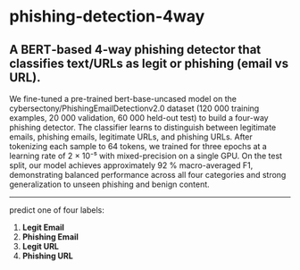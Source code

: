 # phishing-detection-4way
A BERT‐based 4-way phishing detector that classifies text/URLs as legit or phishing (email vs URL).
---

We fine-tuned a pre-trained bert-base-uncased model on the cybersectony/PhishingEmailDetectionv2.0 dataset (120 000 training examples, 20 000 validation, 60 000 held-out test) to build a four-way phishing detector. The classifier learns to distinguish between legitimate emails, phishing emails, legitimate URLs, and phishing URLs. After tokenizing each sample to 64 tokens, we trained for three epochs at a learning rate of 2 × 10⁻⁵ with mixed-precision on a single GPU. On the test split, our model achieves approximately 92 % macro-averaged F1, demonstrating balanced performance across all four categories and strong generalization to unseen phishing and benign content.

---

predict one of four labels:

1. **Legit Email**   
2. **Phishing Email**   
3. **Legit URL**   
4. **Phishing URL**  
